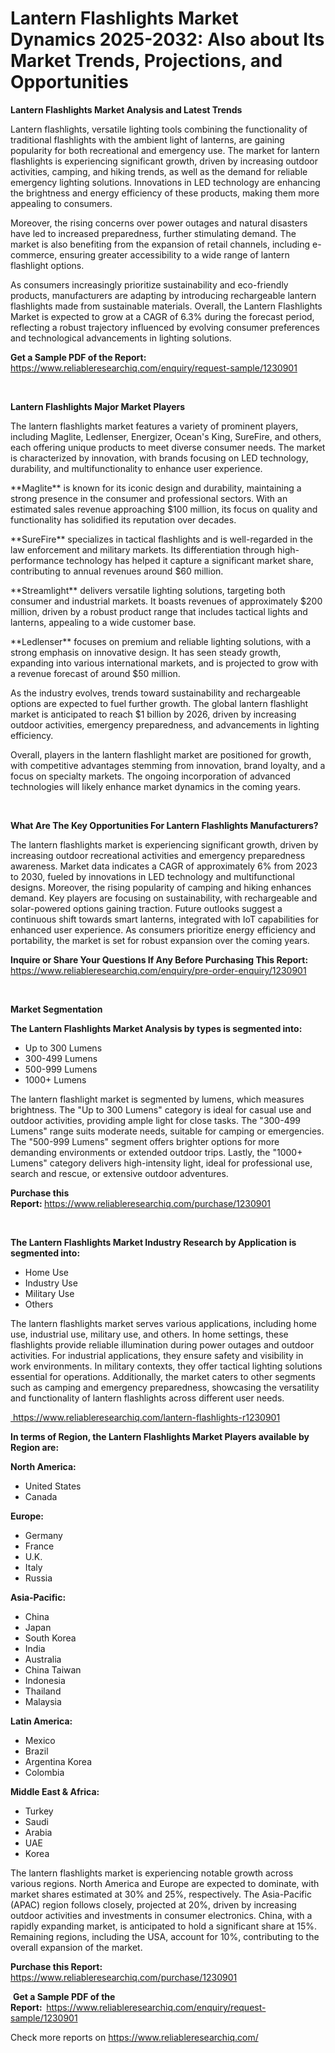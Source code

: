 <p><h1>Lantern Flashlights Market Dynamics 2025-2032: Also about Its Market Trends, Projections, and Opportunities</h1></p><p><strong>Lantern Flashlights Market Analysis and Latest Trends</strong></p>
<p><p>Lantern flashlights, versatile lighting tools combining the functionality of traditional flashlights with the ambient light of lanterns, are gaining popularity for both recreational and emergency use. The market for lantern flashlights is experiencing significant growth, driven by increasing outdoor activities, camping, and hiking trends, as well as the demand for reliable emergency lighting solutions. Innovations in LED technology are enhancing the brightness and energy efficiency of these products, making them more appealing to consumers.</p><p>Moreover, the rising concerns over power outages and natural disasters have led to increased preparedness, further stimulating demand. The market is also benefiting from the expansion of retail channels, including e-commerce, ensuring greater accessibility to a wide range of lantern flashlight options.</p><p>As consumers increasingly prioritize sustainability and eco-friendly products, manufacturers are adapting by introducing rechargeable lantern flashlights made from sustainable materials. Overall, the Lantern Flashlights Market is expected to grow at a CAGR of 6.3% during the forecast period, reflecting a robust trajectory influenced by evolving consumer preferences and technological advancements in lighting solutions.</p></p>
<p><strong>Get a Sample PDF of the Report:&nbsp;</strong> <a href="https://www.reliableresearchiq.com/enquiry/request-sample/1230901?utm_campaign=2265&utm_medium=2&utm_source=Github&utm_content=ia&utm_term=04042025&utm_id=lantern-flashlights">https://www.reliableresearchiq.com/enquiry/request-sample/1230901</a></p>
<p>&nbsp;</p>
<p><strong>Lantern Flashlights Major Market Players</strong></p>
<p><p>The lantern flashlights market features a variety of prominent players, including Maglite, Ledlenser, Energizer, Ocean's King, SureFire, and others, each offering unique products to meet diverse consumer needs. The market is characterized by innovation, with brands focusing on LED technology, durability, and multifunctionality to enhance user experience.</p><p>**Maglite** is known for its iconic design and durability, maintaining a strong presence in the consumer and professional sectors. With an estimated sales revenue approaching $100 million, its focus on quality and functionality has solidified its reputation over decades.</p><p>**SureFire** specializes in tactical flashlights and is well-regarded in the law enforcement and military markets. Its differentiation through high-performance technology has helped it capture a significant market share, contributing to annual revenues around $60 million.</p><p>**Streamlight** delivers versatile lighting solutions, targeting both consumer and industrial markets. It boasts revenues of approximately $200 million, driven by a robust product range that includes tactical lights and lanterns, appealing to a wide customer base.</p><p>**Ledlenser** focuses on premium and reliable lighting solutions, with a strong emphasis on innovative design. It has seen steady growth, expanding into various international markets, and is projected to grow with a revenue forecast of around $50 million.</p><p>As the industry evolves, trends toward sustainability and rechargeable options are expected to fuel further growth. The global lantern flashlight market is anticipated to reach $1 billion by 2026, driven by increasing outdoor activities, emergency preparedness, and advancements in lighting efficiency.</p><p>Overall, players in the lantern flashlight market are positioned for growth, with competitive advantages stemming from innovation, brand loyalty, and a focus on specialty markets. The ongoing incorporation of advanced technologies will likely enhance market dynamics in the coming years.</p></p>
<p>&nbsp;</p>
<p><strong>What Are The Key Opportunities For Lantern Flashlights Manufacturers?</strong></p>
<p><p>The lantern flashlights market is experiencing significant growth, driven by increasing outdoor recreational activities and emergency preparedness awareness. Market data indicates a CAGR of approximately 6% from 2023 to 2030, fueled by innovations in LED technology and multifunctional designs. Moreover, the rising popularity of camping and hiking enhances demand. Key players are focusing on sustainability, with rechargeable and solar-powered options gaining traction. Future outlooks suggest a continuous shift towards smart lanterns, integrated with IoT capabilities for enhanced user experience. As consumers prioritize energy efficiency and portability, the market is set for robust expansion over the coming years.</p></p>
<p><strong>Inquire or Share Your Questions If Any Before Purchasing This Report:</strong> <a href="https://www.reliableresearchiq.com/enquiry/pre-order-enquiry/1230901?utm_campaign=2265&utm_medium=2&utm_source=Github&utm_content=ia&utm_term=04042025&utm_id=lantern-flashlights">https://www.reliableresearchiq.com/enquiry/pre-order-enquiry/1230901</a></p>
<p>&nbsp;</p>
<p><strong>Market Segmentation</strong></p>
<p><strong>The Lantern Flashlights Market Analysis by types is segmented into:</strong></p>
<p><ul><li>Up to 300 Lumens</li><li>300-499 Lumens</li><li>500-999 Lumens</li><li>1000+ Lumens</li></ul></p>
<p><p>The lantern flashlight market is segmented by lumens, which measures brightness. The "Up to 300 Lumens" category is ideal for casual use and outdoor activities, providing ample light for close tasks. The "300-499 Lumens" range suits moderate needs, suitable for camping or emergencies. The "500-999 Lumens" segment offers brighter options for more demanding environments or extended outdoor trips. Lastly, the "1000+ Lumens" category delivers high-intensity light, ideal for professional use, search and rescue, or extensive outdoor adventures.</p></p>
<p><strong>Purchase this Report:&nbsp;</strong><a href="https://www.reliableresearchiq.com/purchase/1230901?utm_campaign=2265&utm_medium=2&utm_source=Github&utm_content=ia&utm_term=04042025&utm_id=lantern-flashlights">https://www.reliableresearchiq.com/purchase/1230901</a></p>
<p>&nbsp;</p>
<p><strong>The Lantern Flashlights Market Industry Research by Application is segmented into:</strong></p>
<p><ul><li>Home Use</li><li>Industry Use</li><li>Military Use</li><li>Others</li></ul></p>
<p><p>The lantern flashlights market serves various applications, including home use, industrial use, military use, and others. In home settings, these flashlights provide reliable illumination during power outages and outdoor activities. For industrial applications, they ensure safety and visibility in work environments. In military contexts, they offer tactical lighting solutions essential for operations. Additionally, the market caters to other segments such as camping and emergency preparedness, showcasing the versatility and functionality of lantern flashlights across different user needs.</p></p>
<p><a href="https://www.reliableresearchiq.com/lantern-flashlights-r1230901?utm_campaign=2265&utm_medium=2&utm_source=Github&utm_content=ia&utm_term=04042025&utm_id=lantern-flashlights">&nbsp;https://www.reliableresearchiq.com/lantern-flashlights-r1230901</a></p>
<p><strong>In terms of Region, the Lantern Flashlights Market Players available by Region are:</strong></p>
<p>
    <p> <strong> North America: </strong>
        <ul>
            <li>United States</li>
            <li>Canada</li>
        </ul>
        </p> 
    <p> <strong> Europe: </strong>
        <ul>
            <li>Germany</li>
            <li>France</li>
            <li>U.K.</li>
            <li>Italy</li>
            <li>Russia</li>
        </ul>
        </p> 
    <p> <strong> Asia-Pacific: </strong>
        <ul>
            <li>China</li>
            <li>Japan</li>
            <li>South Korea</li>
            <li>India</li>
            <li>Australia</li>
            <li>China Taiwan</li>
            <li>Indonesia</li>
            <li>Thailand</li>
            <li>Malaysia</li>
        </ul>
        </p> 
    <p> <strong> Latin America: </strong>
        <ul>
            <li>Mexico</li>
            <li>Brazil</li>
            <li>Argentina Korea</li>
            <li>Colombia</li>
        </ul>
        </p> 
    <p> <strong> Middle East & Africa: </strong>
        <ul>
            <li>Turkey</li>
            <li>Saudi</li>
            <li>Arabia</li>
            <li>UAE</li>
            <li>Korea</li>
        </ul>
    </p>
    </p>
<p><p>The lantern flashlights market is experiencing notable growth across various regions. North America and Europe are expected to dominate, with market shares estimated at 30% and 25%, respectively. The Asia-Pacific (APAC) region follows closely, projected at 20%, driven by increasing outdoor activities and investments in consumer electronics. China, with a rapidly expanding market, is anticipated to hold a significant share at 15%. Remaining regions, including the USA, account for 10%, contributing to the overall expansion of the market.</p></p>
<p><strong>Purchase this Report: </strong><a href="https://www.reliableresearchiq.com/purchase/1230901?utm_campaign=2265&utm_medium=2&utm_source=Github&utm_content=ia&utm_term=04042025&utm_id=lantern-flashlights">https://www.reliableresearchiq.com/purchase/1230901</a></p>
<p>&nbsp;<strong>Get a Sample PDF of the Report:&nbsp;&nbsp;</strong><a href="https://www.reliableresearchiq.com/enquiry/request-sample/1230901?utm_campaign=2265&utm_medium=2&utm_source=Github&utm_content=ia&utm_term=04042025&utm_id=lantern-flashlights">https://www.reliableresearchiq.com/enquiry/request-sample/1230901</a></p>
<p><strong></strong></p>
<p>Check more reports on <a href="https://www.reliableresearchiq.com/?utm_campaign=2265&utm_medium=2&utm_source=Github&utm_content=ia&utm_term=04042025&utm_id=lantern-flashlights">https://www.reliableresearchiq.com/</a></p>